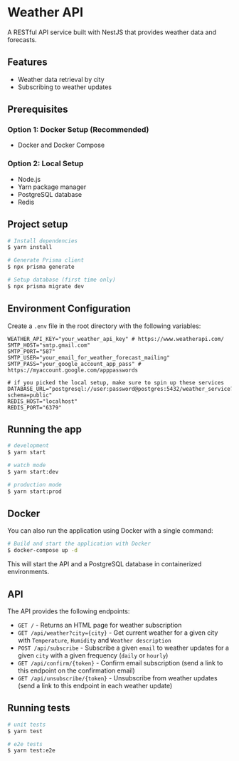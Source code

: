 # Weather API

A RESTful API service built with NestJS that provides weather data and forecasts.

## Features

- Weather data retrieval by city
- Subscribing to weather updates

## Prerequisites

### Option 1: Docker Setup (Recommended)
- Docker and Docker Compose

### Option 2: Local Setup
- Node.js
- Yarn package manager
- PostgreSQL database
- Redis

## Project setup

```bash
# Install dependencies
$ yarn install

# Generate Prisma client
$ npx prisma generate

# Setup database (first time only)
$ npx prisma migrate dev
```

## Environment Configuration

Create a `.env` file in the root directory with the following variables:

```
WEATHER_API_KEY="your_weather_api_key" # https://www.weatherapi.com/
SMTP_HOST="smtp.gmail.com"
SMTP_PORT="587"
SMTP_USER="your_email_for_weather_forecast_mailing"
SMTP_PASS="your_google_account_app_pass" # https://myaccount.google.com/apppasswords

# if you picked the local setup, make sure to spin up these services 
DATABASE_URL="postgresql://user:password@postgres:5432/weather_service?schema=public" 
REDIS_HOST="localhost" 
REDIS_PORT="6379"
```

## Running the app

```bash
# development
$ yarn start

# watch mode
$ yarn start:dev

# production mode
$ yarn start:prod
```

## Docker

You can also run the application using Docker with a single command:

```bash
# Build and start the application with Docker
$ docker-compose up -d
```

This will start the API and a PostgreSQL database in containerized environments.

## API

The API provides the following endpoints:

- `GET /` - Returns an HTML page for weather subscription
- `GET /api/weather?city={city}` - Get current weather for a given city with `Temperature`, `Humidity` and `Weather description`
- `POST /api/subscribe` - Subscribe a given `email` to weather updates for a given `city` with a given frequency (`daily` or `hourly`)
- `GET /api/confirm/{token}` - Confirm email subscription (send a link to this endpoint on the confirmation email)
- `GET /api/unsubscribe/{token}` - Unsubscribe from weather updates (send a link to this endpoint in each weather update)


## Running tests

```bash
# unit tests
$ yarn test

# e2e tests
$ yarn test:e2e
```

